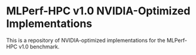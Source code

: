 # MLPerf-HPC v1.0 NVIDIA-Optimized Implementations

This is a repository of NVIDIA-optimized implementations for the MLPerf-HPC v1.0 benchmark.
